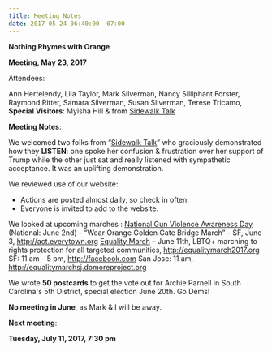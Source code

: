 ```yaml
---
title: Meeting Notes
date: 2017-05-24 06:40:00 -07:00
---
```


**Nothing Rhymes with Orange**

**Meeting, May 23, 2017**

Attendees:

Ann Hertelendy, 
Lila Taylor, 
Mark Silverman, 
Nancy Silliphant Forster, 
Raymond Ritter, 
Samara Silverman, 
Susan Silverman,
Terese Tricamo, 
**Special Visitors**: Myisha Hill & from [Sidewalk Talk](http://www.sidewalktalksf.com/)

**Meeting Notes**:

We welcomed two folks from “[Sidewalk Talk](http://www.sidewalktalksf.com/)” who graciously demonstrated how they **LISTEN**:  one spoke her confusion & frustration over her support of Trump  while the other just sat and really listened with sympathetic acceptance.  It was an uplifting demonstration. 
 
We reviewed use of our website:  
- Actions are posted almost daily, so check in often.
- Everyone is invited to add to the website.

We looked at upcoming marches : 
[National Gun Violence Awareness Day](http://act.everytown.org) (National: June 2nd) - “Wear Orange Golden Gate Bridge March” - SF, June 3, http://act.everytown.org
[Equality March](http://equalitymarch2017.org) – June 11th, LBTQ+ marching to rights protection for all targeted communities, http://equalitymarch2017.org
SF: 11 am – 5 pm, http://facebook.com
San Jose: 11 am, http://equalitymarchsj.domoreproject.org

We wrote **50 postcards** to get the vote out for Archie Parnell in South Carolina's 5th District, special election June 20th.  Go Dems!

**No meeting in June**, as Mark & I will be away.

**Next meeting**:

**Tuesday, July 11, 2017, 7:30 pm**